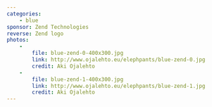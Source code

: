 ```yaml
---
categories:
    - blue
sponsor: Zend Technologies
reverse: Zend logo
photos:
    -
        file: blue-zend-0-400x300.jpg
        link: http://www.ojalehto.eu/elephpants/blue-zend-0.jpg
        credit: Aki Ojalehto
    -
        file: blue-zend-1-400x300.jpg
        link: http://www.ojalehto.eu/elephpants/blue-zend-1.jpg
        credit: Aki Ojalehto
---
```

